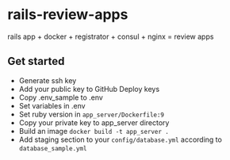 # rails-review-apps

rails app + docker + registrator + consul + nginx = review apps

## Get started
- Generate ssh key
- Add your public key to GitHub Deploy keys
- Copy .env_sample to .env
- Set variables in .env
- Set ruby version in `app_server/Dockerfile:9`
- Copy your private key to app_server directory
- Build an image `docker build -t app_server .`
- Add staging section to your `config/database.yml` according to `database_sample.yml`
